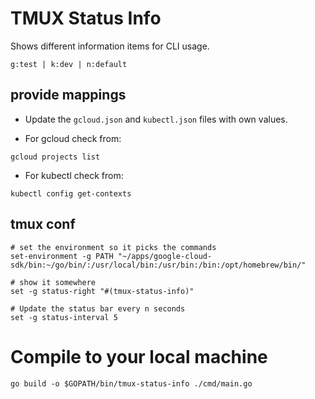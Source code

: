# TMUX Status Info

Shows different information items for CLI usage.

```shell
g:test | k:dev | n:default
```

## provide mappings

- Update the `gcloud.json` and `kubectl.json` files with own values.

- For gcloud check from:
```shell
gcloud projects list
```

- For kubectl check from:
```shell
kubectl config get-contexts
```

## tmux conf

```shell
# set the environment so it picks the commands
set-environment -g PATH "~/apps/google-cloud-sdk/bin:~/go/bin/:/usr/local/bin:/usr/bin:/bin:/opt/homebrew/bin/"

# show it somewhere
set -g status-right "#(tmux-status-info)"

# Update the status bar every n seconds
set -g status-interval 5
```

# Compile to your local machine

```shell
go build -o $GOPATH/bin/tmux-status-info ./cmd/main.go
```